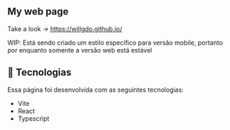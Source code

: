 ## My web page

Take a look -> https://willgdo.github.io/

WIP: Está sendo criado um estilo específico para versão mobile, portanto por enquanto somente a versão web está estável

## 🚀 Tecnologias

Essa página foi desenvolvida com as seguintes tecnologias:

- Vite
- React
- Typescript
